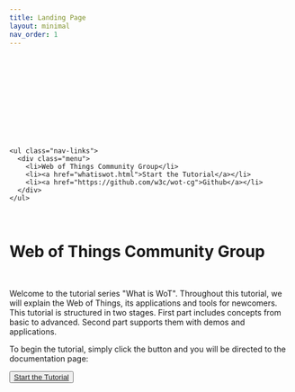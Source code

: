```yaml
---
title: Landing Page
layout: minimal
nav_order: 1
---
```


<html lang="en">

<head>
  <meta charset="UTF-8" />
  <meta http-equiv="X-UA-Compatible" content="IE=edge" />
  <meta name="viewport" content="width=device-width, initial-scale=1.0" />
  <link rel="stylesheet" href="index-style.css" />
  <title>WoT Community Group</title>
</head>

<body>
  <nav class="navbar">
    <!-- LOGO -->
    <div class="logo">
      <svg id="logo" src ="/wot-cg/docs/assets/images/logo-mini-blue.svg"> </svg>
    </div>

    <ul class="nav-links">
      <div class="menu">
        <li>Web of Things Community Group</li>
        <li><a href="whatiswot.html">Start the Tutorial</a></li>
        <li><a href="https://github.com/w3c/wot-cg">Github</a></li>
      </div>
    </ul>

  </nav>

  <div class="container">
    <br>
    <h1>Web of Things Community Group</h1>
    <br>
    <p>Welcome to the tutorial series "What is WoT".
      Throughout this tutorial, we will explain the Web of Things, its applications and tools for newcomers.
      This tutorial is structured in two stages.
      First part includes concepts from basic to advanced.
      Second part supports them with demos and applications.</p>
      <p>To begin the tutorial, simply click the button and you will be directed to the documentation page:</p>
      <button id="start-tutorial-button"><a href="whatiswot.html">Start the Tutorial</a></button>
      <br>
  </div>

</body>

</html>
